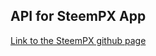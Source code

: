## API for SteemPX App

<a href="https://github.com/chancelorb/steempx">Link to the SteemPX github page</a>
